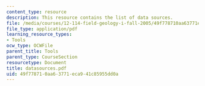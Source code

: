 ```yaml
---
content_type: resource
description: This resource contains the list of data sources.
file: /media/courses/12-114-field-geology-i-fall-2005/49f778710aa63771eca941c85955dd0a_datasources.pdf
file_type: application/pdf
learning_resource_types:
- Tools
ocw_type: OCWFile
parent_title: Tools
parent_type: CourseSection
resourcetype: Document
title: datasources.pdf
uid: 49f77871-0aa6-3771-eca9-41c85955dd0a
---
```


